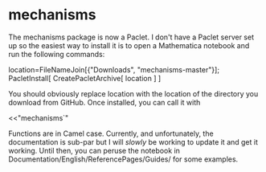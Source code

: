 # mechanisms

The mechanisms package is now a Paclet. I don't have a Paclet server set up so the easiest way to install it is to open a Mathematica notebook and run the following commands:

location=FileNameJoin[{"Downloads", "mechanisms-master"}];
PacletInstall[
 CreatePacletArchive[
  location
 ]
]

You should obviously replace location with the location of the directory you download from GitHub. Once installed, you can call it with

<<"mechanisms`"

Functions are in Camel case. Currently, and unfortunately, the documentation is sub-par but I will *slowly* be working to update it and get it working. Until then, you can peruse the notebook in Documentation/English/ReferencePages/Guides/ for some examples.
